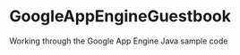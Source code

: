 GoogleAppEngineGuestbook
========================

Working through the Google App Engine Java sample code
